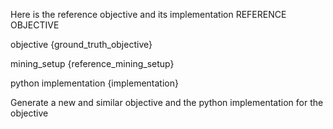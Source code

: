 Here is the reference objective and its implementation
REFERENCE OBJECTIVE

objective
{ground_truth_objective}

mining_setup
{reference_mining_setup}

python implementation
{implementation}

Generate a new and similar objective and the python implementation for the objective